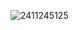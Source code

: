 ![2411245125](https://user-images.githubusercontent.com/77485397/233380639-f5d15de3-e771-4d8f-b9fa-ed7c1732b2d6.png)
